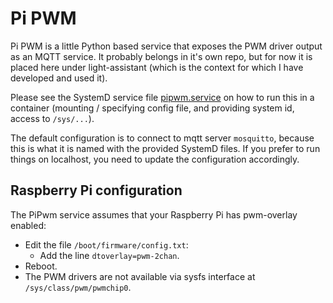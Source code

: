 # Pi PWM

Pi PWM is a little Python based service that exposes the PWM driver output as an MQTT service. It probably belongs in it's own repo, but for now it is placed here under light-assistant (which is the context for which I have developed and used it).

Please see the SystemD service file [pipwm.service](../systemd/pipwm.service) on how to run this in a container (mounting / specifying config file, and providing system id, access to `/sys/...`).

The default configuration is to connect to mqtt server `mosquitto`, because this is what it is named with the provided SystemD files. If you prefer to run things on localhost, you need to update the configuration accordingly.

## Raspberry Pi configuration

The PiPwm service assumes that your Raspberry Pi has pwm-overlay enabled:

* Edit the file `/boot/firmware/config.txt`:
  * Add the line `dtoverlay=pwm-2chan`.
* Reboot.
* The PWM drivers are not available via sysfs interface at `/sys/class/pwm/pwmchip0`.
